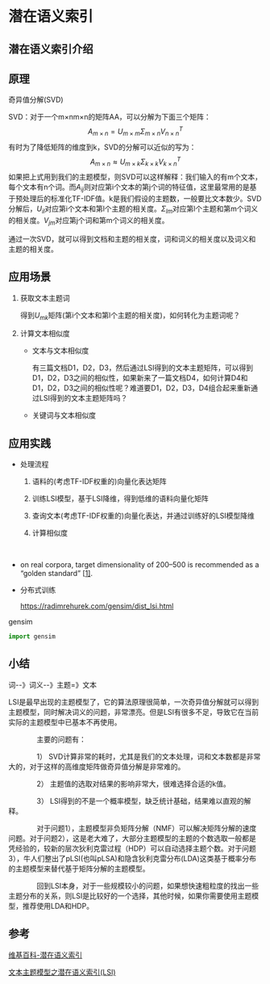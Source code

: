 # 潜在语义索引

## 潜在语义索引介绍

## 原理

奇异值分解(SVD)

SVD：对于一个m×nm×n的矩阵AA，可以分解为下面三个矩阵：
$$
A_{m \times n} = U_{m \times m}\Sigma_{m \times n} V^T_{n \times n}
$$
有时为了降低矩阵的维度到k，SVD的分解可以近似的写为：
$$
A_{m \times n} \approx U_{m \times k}\Sigma_{k \times k} V^T_{k \times n}
$$
如果把上式用到我们的主题模型，则SVD可以这样解释：我们输入的有m个文本，每个文本有n个词。而$A_{ij}$则对应第i个文本的第j个词的特征值，这里最常用的是基于预处理后的标准化TF-IDF值。k是我们假设的主题数，一般要比文本数少。SVD分解后，$U_{il}$对应第i个文本和第l个主题的相关度。$\Sigma_{lm}$对应第l个主题和第m个词义的相关度。$V_{jm}$对应第j个词和第m个词义的相关度。

通过一次SVD，就可以得到文档和主题的相关度，词和词义的相关度以及词义和主题的相关度。



## 应用场景

1. 获取文本主题词

   得到$U_{mk}$矩阵(第i个文本和第l个主题的相关度)，如何转化为主题词呢？

2. 计算文本相似度

   - 文本与文本相似度

     有三篇文档D1，D2，D3，然后通过LSI得到的文本主题矩阵，可以得到D1，D2，D3之间的相似性，如果新来了一篇文档D4，如何计算D4和D1，D2，D3之间的相似性呢？难道要D1，D2，D3，D4组合起来重新通过LSI得到的文本主题矩阵吗？

   - 关键词与文本相似度

## 应用实践

- 处理流程

  1. 语料的(考虑TF-IDF权重的)向量化表达矩阵

  2. 训练LSI模型，基于LSI降维，得到低维的语料向量化矩阵

  3. 查询文本(考虑TF-IDF权重的)向量化表达，并通过训练好的LSI模型降维

  4. 计算相似度

     ​

- on real corpora, target dimensionality of 200–500 is recommended as a “golden standard” [[1\]](https://radimrehurek.com/gensim/tut2.html#id6).

- 分布式训练

  https://radimrehurek.com/gensim/dist_lsi.html

gensim

```python
import gensim
```



## 小结

词--》词义--》主题=》文本

LSI是最早出现的主题模型了，它的算法原理很简单，一次奇异值分解就可以得到主题模型，同时解决词义的问题，非常漂亮。但是LSI有很多不足，导致它在当前实际的主题模型中已基本不再使用。

　　　　主要的问题有：

　　　　1） SVD计算非常的耗时，尤其是我们的文本处理，词和文本数都是非常大的，对于这样的高维度矩阵做奇异值分解是非常难的。

　　　　2） 主题值的选取对结果的影响非常大，很难选择合适的k值。

　　　　3） LSI得到的不是一个概率模型，缺乏统计基础，结果难以直观的解释。

　　　　对于问题1），主题模型非负矩阵分解（NMF）可以解决矩阵分解的速度问题。对于问题2），这是老大难了，大部分主题模型的主题的个数选取一般都是凭经验的，较新的层次狄利克雷过程（HDP）可以自动选择主题个数。对于问题3），牛人们整出了pLSI(也叫pLSA)和隐含狄利克雷分布(LDA)这类基于概率分布的主题模型来替代基于矩阵分解的主题模型。

　　　　回到LSI本身，对于一些规模较小的问题，如果想快速粗粒度的找出一些主题分布的关系，则LSI是比较好的一个选择，其他时候，如果你需要使用主题模型，推荐使用LDA和HDP。



## 参考

[维基百科-潜在语义索引](https://zh.wikipedia.org/wiki/%E6%BD%9C%E5%9C%A8%E8%AF%AD%E4%B9%89%E7%B4%A2%E5%BC%95)

[文本主题模型之潜在语义索引(LSI)](http://www.cnblogs.com/pinard/p/6805861.html)